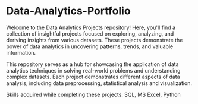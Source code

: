 # Data-Analytics-Portfolio
Welcome to the Data Analytics Projects repository! Here, you'll find a collection of insightful projects focused on exploring, analyzing, and deriving insights from various datasets. These projects demonstrate the power of data analytics in uncovering patterns, trends, and valuable information.

This repository serves as a hub for showcasing the application of data analytics techniques in solving real-world problems and understanding complex datasets. Each project demonstrates different aspects of data analysis, including data preprocessing, statistical analysis and visualization.

Skills acquired while completing these projects:
SQL, MS Excel, Python
